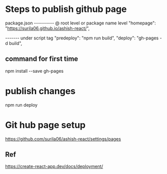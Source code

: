 
Steps to publish github page
===============================

package.json
---------- @ root level or package name level
"homepage": "https://surila06.github.io/ashish-react/",


------- under script tag 
 "predeploy": "npm run build",
 "deploy": "gh-pages -d build",

command for first time
--------------------------
npm install --save gh-pages


publish changes
===============
npm run deploy




# Git hub page setup
https://github.com/surila06/ashish-react/settings/pages

Ref
----
https://create-react-app.dev/docs/deployment/
 
 